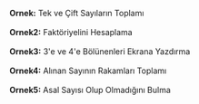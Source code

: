 **Ornek:** Tek ve Çift Sayıların Toplamı<br><br>
**Ornek2:** Faktöriyelini Hesaplama<br><br>
**Ornek3:** 3'e ve 4'e Bölünenleri Ekrana Yazdırma<br><br>
**Ornek4:** Alınan Sayının Rakamları Toplamı<br><br>
**Ornek5:** Asal Sayısı Olup Olmadığını Bulma<br><br>
